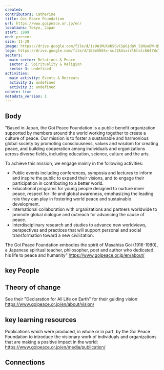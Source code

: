 ```yaml
---
created:
contributors: Catherine
title: Goi Peace Foundation
url: https://www.goipeace.or.jp/en/
locations: Tokyo, Japan
start: 1999
end: present
size: 11-20
image: https://drive.google.com/file/d/1s9WjMUXobS6vCSpGjdaV_59HyuBW-QSZ/view?usp=drive_link
logo: https://drive.google.com/file/d/1E3eS88Sx-suJZkXvxzrlhnolc6647Wc7/view?usp=drive_link
sectors:
  main sector: Relations & Peace
  sector 2: Spirituality & Religion
  sector 3: undefined
activities: 
  main activity: Events & Retreats
  activity 2: undefined
  activity 3: undefined
cohere: true
metadata_version: 1
---
```



## Body

"Based in Japan, the Goi Peace Foundation is a public benefit organization supported by members around the world working together to create a culture of peace. Our mission is to foster a sustainable and harmonious global society by promoting consciousness, values and wisdom for creating peace, and building cooperation among individuals and organizations across diverse fields, including education, science, culture and the arts.

To achieve this mission, we engage mainly in the following activities:
- Public events including conferences, symposia and lectures to inform and inspire the public to expand their visions, and to engage their participation in contributing to a better world.
- Educational programs for young people designed to nurture inner peace, respect for life and global awareness, emphasizing the leading role they can play in fostering world peace and sustainable development.
- International collaboration with organizations and partners worldwide to promote global dialogue and outreach for advancing the cause of peace.
- Interdisciplinary research and studies to advance new worldviews, perspectives and practices that will support personal and social transformation toward a new civilization.

The Goi Peace Foundation embodies the spirit of Masahisa Goi (1916-1980), a Japanese spiritual teacher, philosopher, poet and author who dedicated his life to peace and humanity"
https://www.goipeace.or.jp/en/about/ 

## key People



## Theory of change

See their "Declaration for All Life on Earth" for their guiding vision: https://www.goipeace.or.jp/en/about/vision/

## key learning resources

Publications which were produced, in whole or in part, by the Goi Peace Foundation to introduce the visionary work of individuals and organizations that are making a positive impact in the world: https://www.goipeace.or.jp/en/media/publication/

## Connections




